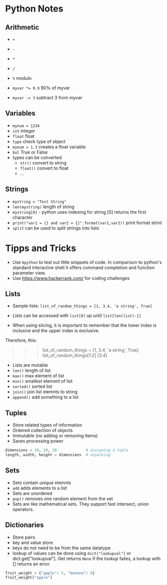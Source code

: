 # Python Notes

## Arithmetic

- `+`
- `-`
- `*`
- `/`
- `%` modulo

- `myvar *= 0.9` 90% of myvar
- `myvar -= 3` subtract 3 from myvar


## Variables

- `mynum = 1234`
- `int` integer
- `float` float
- `type` check type of object
- `mynum = 1.3` creates a float variable
- `bol` True or False
- types can be converted
	- `str()` convert to string
	- `float()` convert to float
	- ...

## Strings

- `mystring = "Test String"`
- `len(mystring)` length of string
- `mystring[0]` - python uses indexing for string [0] returns the first character
- `print("var1 = {} and var2 = {}".format(var1,var2))` print format strint
- `split` can be used to split strings into lists

# Tipps and Tricks

- Use `bpython` to test out little snippets of code. In comparison to python's standard interactive shell it offers command completion and function parameter view.
- Use <https://www.hackerrank.com/> for coding challenges

## Lists

- Sample liste: `list_of_random_things = [1, 3.4, 'a string', True]`
- Lists can be accessed with `list[0]` up until `list[len(list)-1]`

- When using slicing, it is important to remember that the lower index is inclusive and the upper index is exclusive.

Therefore, this:
>>> list_of_random_things = [1, 3.4, 'a string', True]
>>> list_of_random_things[1:2]
[3.4]
- Lists are mutable
- `len()` length of list
- `max()` max element of list
- `min()` smallest element of list
- `sorted()` sorted list
- `join()` join list elemnts to string
- `append()` add something to a list

## Tuples

- Store related types of information
- Ordered collection of objects
- Immutable (no adding or removing items)
- Saves processing power

```python
dimensions = 10, 20, 30 			# assigning a tuple
length, width, height = dimensions 	# unpacking

```

## Sets

- Sets contain *unique* elemnts
- `add` adds elements to a list
- Sets are unordered
- `pop()` removes one random element from the set
- Sets are like mathematical sets. They support fast intersect, union operators. 

## Dictionaries
- Store pairs
- key and value store
- keys do not need to be from the same datatype
- lookup of values can be done using `dict["lookupval"]` or dict.get["lookupval"]. Get returns `None` if the lookup failes, a lookup with [] returns an error.

```python
fruit_weight = {"apple": 5, "banana": 6}
fruit_weight["apple"]
```